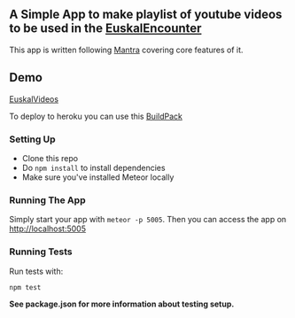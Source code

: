 ## A Simple App to make playlist of youtube videos to be used in the [EuskalEncounter](https://www.euskal.org/)

This app is written following [Mantra](https://github.com/kadirahq/mantra) covering core features of it.

## Demo
[EuskalVideos](http://daw-euskalvideos.herokuapp.com)

To deploy to heroku you can use this [BuildPack](https://github.com/gotrecillo/meteor-buildpack-horse)

### Setting Up

* Clone this repo
* Do `npm install` to install dependencies
* Make sure you've installed Meteor locally

### Running The App

Simply start your app with `meteor -p 5005`. 
Then you can access the app on <http://localhost:5005>

### Running Tests

Run tests with:

```
npm test
```

**See package.json for more information about testing setup.**

